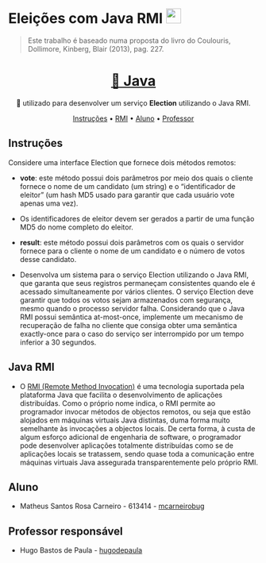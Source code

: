 # Eleições com Java RMI <img src="https://media.giphy.com/media/WUlplcMpOCEmTGBtBW/giphy.gif" width="30">
> Este trabalho é baseado numa proposta do livro do Coulouris, Dollimore, Kinberg, Blair (2013), pag. 227.
<h1 align="center">
    <a href="https://www.java.com/pt_BR/">🔗 Java</a>
</h1>  
<p align="center">🚀 utilizado para desenvolver um serviço <b>Election</b> utilizando o Java RMI.</p>

<p align="center">
 <a href="#instruções">Instruções</a> •
 <a href="#java-rmi">RMI</a> •   
 <a href="#aluno">Aluno</a> • 
 <a href="#professor-responsável">Professor</a> 
</p>

## Instruções 

Considere uma interface Election que fornece dois métodos remotos:

- **vote**: este método possui dois parâmetros por meio dos quais o cliente fornece o nome de um candidato (um string) e o “identificador de eleitor” (um hash MD5 usado para garantir que cada usuário vote apenas uma vez).
- Os identificadores de eleitor devem ser gerados a partir de uma função MD5 do nome completo do eleitor.
- **result**: este método possui dois parâmetros com os quais o servidor fornece para o cliente o nome de um candidato e o número de votos desse candidato.

- Desenvolva um sistema para o serviço Election utilizando o Java RMI, que garanta que seus registros permaneçam consistentes quando ele é acessado simultaneamente por vários clientes. O serviço Election deve garantir que todos os votos sejam armazenados com segurança, mesmo quando o processo servidor falha. Considerando que o Java RMI possui semântica at-most-once, implemente um mecanismo de recuperação de falha no cliente que consiga obter uma semântica exactly-once para o caso do serviço ser interrompido por um tempo inferior a 30 segundos.

## Java RMI

- O <a href="https://web.fe.up.pt/~eol/AIAD/aulas/JINIdocs/rmi1.html">RMI (Remote Method Invocation)</a> é uma tecnologia suportada pela plataforma Java que facilita o desenvolvimento de aplicações distribuídas. Como o próprio nome indica, o RMI permite ao programador invocar  métodos de objectos remotos, ou seja que estão alojados em máquinas virtuais Java distintas, duma forma muito semelhante às invocações a objectos locais. De certa forma, à custa de algum esforço adicional de engenharia de software, o programador pode desenvolver aplicações totalmente distribuídas como se de aplicações locais se tratassem, sendo quase toda a comunicação entre máquinas virtuais Java assegurada transparentemente pelo próprio RMI.

## Aluno

* Matheus Santos Rosa Carneiro - 613414 - [mcarneirobug](https://github.com/mcarneirobug)

## Professor responsável

* Hugo Bastos de Paula - [hugodepaula](https://github.com/hugodepaula)
